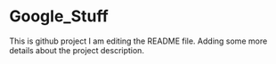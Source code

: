 # Google_Stuff
This is github project
I am editing the README file. Adding some more details about the project description.
